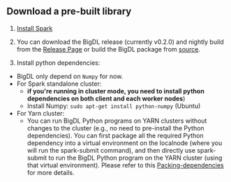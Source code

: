 ## **Download a pre-built library**

1. [Install Spark](https://spark.apache.org/downloads.html)

2. You can download the BigDL release (currently v0.2.0) and nightly build from the [Release Page](../release-download.md)
  or build the BigDL package from [source](UserGuide/install-build-src.md). 

3. Install python dependencies:
  * BigDL only depend on `Numpy` for now.  
  * For Spark standalone cluster:
     * __if you're running in cluster mode, you need to install python dependencies on both client and each worker nodes__)
     * Install Numpy: 
       ```sudo apt-get install python-numpy``` (Ubuntu)
  * For Yarn cluster:
     * You can run BigDL Python programs on YARN clusters without changes to the cluster (e.g., no need to pre-install the Python dependencies). You  can first package all the required Python dependency into a virtual environment on the localnode (where you will run the spark-submit command), and then directly use spark-submit to run the BigDL Python program on the YARN cluster (using that virtual environment). Please refer to this [Packing-dependencies](https://github.com/intel-analytics/BigDL/tree/master/pyspark/python_package) for more details.
     
   